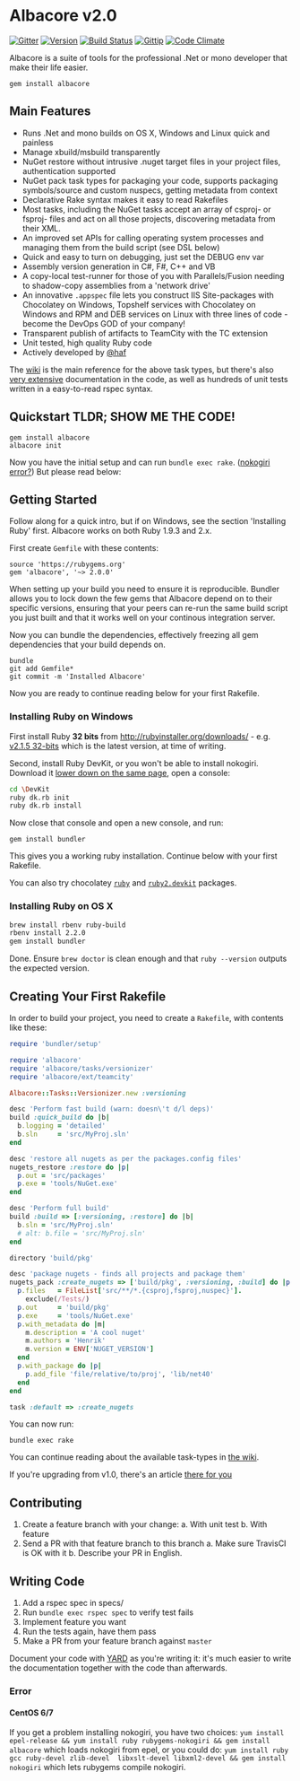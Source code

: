 # Albacore v2.0

[![Gitter](https://img.shields.io/gitter/room/nwjs/nw.js.svg)](https://gitter.im/Albacore/albacore)
[![Version](https://img.shields.io/gem/v/albacore.svg?style=flat)](https://rubygems.org/gems/albacore)
[![Build Status](http://img.shields.io/travis/Albacore/albacore/master.svg?style=flat)](http://travis-ci.org/Albacore/albacore)
[![Gittip](http://img.shields.io/gittip/haf.svg?style=flat)](http://gittip.com/haf)
[![Code Climate](https://img.shields.io/codeclimate/github/Albacore/albacore.svg?style=flat)](https://codeclimate.com/github/albacore/albacore)

Albacore is a suite of tools for the professional .Net or mono developer that
make their life easier.

    gem install albacore

## Main Features

 - Runs .Net and mono builds on OS X, Windows and Linux quick and painless
 - Manage xbuild/msbuild transparently
 - NuGet restore without intrusive .nuget target files in your project files,
   authentication supported
 - NuGet pack task types for packaging your code, supports packaging
   symbols/source and custom nuspecs, getting metadata from context
 - Declarative Rake syntax makes it easy to read Rakefiles
 - Most tasks, including the NuGet tasks accept an array of csproj- or fsproj-
   files and act on all those projects, discovering metadata from their XML.
 - An improved set APIs for calling operating system processes and managing them
   from the build script (see DSL below)
 - Quick and easy to turn on debugging, just set the DEBUG env var
 - Assembly version generation in C#, F#, C++ and VB
 - A copy-local test-runner for those of you with Parallels/Fusion needing to
   shadow-copy assemblies from a 'network drive'
 - An innovative `.appspec` file lets you construct IIS Site-packages with
   Chocolatey on Windows, Topshelf services with Chocolatey on Windows and RPM
   and DEB services on Linux with three lines of code - become the DevOps GOD of
   your company!
 - Transparent publish of artifacts to TeamCity with the TC extension
 - Unit tested, high quality Ruby code
 - Actively developed by [@haf](https://github.com/haf)

The [wiki](https://github.com/Albacore/albacore/wiki) is the main reference for
the above task types, but there's also [very
extensive](http://rubydoc.info/gems/albacore/2.0.0/frames) documentation in the
code, as well as hundreds of unit tests written in a easy-to-read rspec syntax.

## Quickstart TLDR; SHOW ME THE CODE!

    gem install albacore
    albacore init

Now you have the initial setup and can run `bundle exec rake`. ([nokogiri error?](#error)) But please read
below:

## Getting Started

Follow along for a quick intro, but if on Windows, see the section 'Installing
Ruby' first. Albacore works on both Ruby 1.9.3 and 2.x.

First create `Gemfile` with these contents:

    source 'https://rubygems.org'
    gem 'albacore', '~> 2.0.0'

When setting up your build you need to ensure it is reproducible.  Bundler
allows you to lock down the few gems that Albacore depend on to their specific
versions, ensuring that your peers can re-run the same build script you just
built and that it works well on your continous integration server.

Now you can bundle the dependencies, effectively freezing all gem dependencies
that your build depends on.

    bundle
    git add Gemfile*
    git commit -m 'Installed Albacore'

Now you are ready to continue reading below for your first Rakefile.

### Installing Ruby on Windows

First install Ruby **32 bits** from http://rubyinstaller.org/downloads/ - e.g. [v2.1.5
32-bits](http://dl.bintray.com/oneclick/rubyinstaller/rubyinstaller-2.1.5.exe?direct)
which is the latest version, at time of writing.

Second, install Ruby DevKit, or you won't be able to install nokogiri. Download
it [lower down on the same
page](http://cdn.rubyinstaller.org/archives/devkits/DevKit-mingw64-32-4.7.2-20130224-1151-sfx.exe),
open a console:

``` bash
cd \DevKit
ruby dk.rb init
ruby dk.rb install
```

Now close that console and open a new console, and run:

    gem install bundler

This gives you a working ruby installation. Continue below with your first
Rakefile.

You can also try chocolatey [`ruby`](https://chocolatey.org/packages/ruby) and [`ruby2.devkit`](https://chocolatey.org/packages/ruby2.devkit) packages.

### Installing Ruby on OS X

``` bash
brew install rbenv ruby-build
rbenv install 2.2.0
gem install bundler
```

Done. Ensure `brew doctor` is clean enough and that `ruby --version` outputs the
expected version.

## Creating Your First Rakefile

In order to build your project, you need to create a `Rakefile`, with contents
like these:

``` ruby
require 'bundler/setup'

require 'albacore'
require 'albacore/tasks/versionizer'
require 'albacore/ext/teamcity'

Albacore::Tasks::Versionizer.new :versioning

desc 'Perform fast build (warn: doesn\'t d/l deps)'
build :quick_build do |b|
  b.logging = 'detailed'
  b.sln     = 'src/MyProj.sln'
end

desc 'restore all nugets as per the packages.config files'
nugets_restore :restore do |p|
  p.out = 'src/packages'
  p.exe = 'tools/NuGet.exe'
end

desc 'Perform full build'
build :build => [:versioning, :restore] do |b|
  b.sln = 'src/MyProj.sln'
  # alt: b.file = 'src/MyProj.sln'
end

directory 'build/pkg'

desc 'package nugets - finds all projects and package them'
nugets_pack :create_nugets => ['build/pkg', :versioning, :build] do |p|
  p.files   = FileList['src/**/*.{csproj,fsproj,nuspec}'].
    exclude(/Tests/)
  p.out     = 'build/pkg'
  p.exe     = 'tools/NuGet.exe'
  p.with_metadata do |m|
    m.description = 'A cool nuget'
    m.authors = 'Henrik'
    m.version = ENV['NUGET_VERSION']
  end
  p.with_package do |p|
    p.add_file 'file/relative/to/proj', 'lib/net40'
  end
end

task :default => :create_nugets
```

You can now run:

    bundle exec rake

You can continue reading about the available task-types in [the wiki][wiki].

If you're upgrading from v1.0, there's an article [there for you][upgrade-v1.0]

## Contributing

 1. Create a feature branch with your change:
    a. With unit test
    b. With feature
 1. Send a PR with that feature branch to this branch
    a. Make sure TravisCI is OK with it
    b. Describe your PR in English.

## Writing Code

 1. Add a rspec spec in specs/
 1. Run `bundle exec rspec spec` to verify test fails
 1. Implement feature you want
 1. Run the tests again, have them pass
 1. Make a PR from your feature branch against `master`

Document your code with
[YARD](http://rubydoc.info/gems/yard/file/docs/GettingStarted.md) as you're
writing it: it's much easier to write the documentation together with the code
than afterwards.

 [wiki]: https://github.com/Albacore/albacore/wiki
 [upgrade-v1.0]: https://github.com/Albacore/albacore/wiki/Upgrading-from-v1.0

### Error

#### CentOS 6/7

If you get a problem installing nokogiri, you have two choices: `yum install epel-release && yum install ruby rubygems-nokogiri && gem install albacore` which loads nokogiri from epel, or you could do: `yum install ruby gcc ruby-devel zlib-devel  libxslt-devel libxml2-devel && gem install nokogiri` which lets rubygems compile nokogiri.
